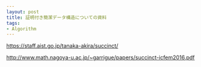 ```yaml
---
layout: post
title: 証明付き簡潔データ構造についての資料
tags:
- Algorithm
---
```

https://staff.aist.go.jp/tanaka-akira/succinct/

http://www.math.nagoya-u.ac.jp/~garrigue/papers/succinct-icfem2016.pdf



